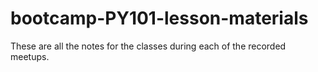 # bootcamp-PY101-lesson-materials

These are all the notes for the classes during each of the recorded meetups.
